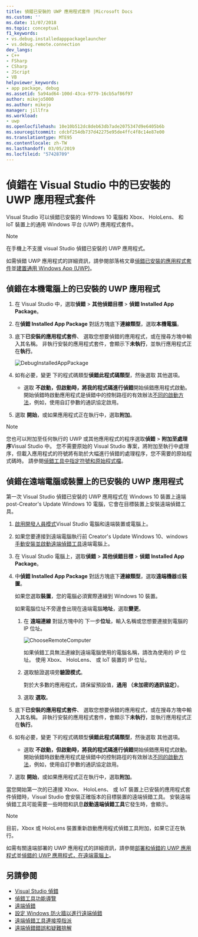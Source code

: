 ```yaml
---
title: 偵錯已安裝的 UWP 應用程式套件 |Microsoft Docs
ms.custom: ''
ms.date: 11/07/2018
ms.topic: conceptual
f1_keywords:
- vs.debug.installedapppackagelauncher
- vs.debug.remote.connection
dev_langs:
- C++
- FSharp
- CSharp
- JScript
- VB
helpviewer_keywords:
- app package, debug
ms.assetid: 5a94ad64-100d-43ca-9779-16cb5af86f97
author: mikejo5000
ms.author: mikejo
manager: jillfra
ms.workload:
- uwp
ms.openlocfilehash: 10e10b512dc8deb63db7ade2075347d9e6405b6b
ms.sourcegitcommit: cdcbf254db737d42275e95de4ffc4f8c14e87e00
ms.translationtype: MTE95
ms.contentlocale: zh-TW
ms.lasthandoff: 03/05/2019
ms.locfileid: "57428709"
---
```

# <a name="debug-an-installed-uwp-app-package-in-visual-studio"></a>偵錯在 Visual Studio 中的已安裝的 UWP 應用程式套件

Visual Studio 可以偵錯已安裝的 Windows 10 電腦和 Xbox、 HoloLens、 和 IoT 裝置上的通用 Windows 平台 (UWP) 應用程式套件。

>[!NOTE]
>在手機上不支援 visual Studio 偵錯已安裝的 UWP 應用程式。

如需偵錯 UWP 應用程式的詳細資訊，請參閱部落格文章[偵錯已安裝的應用程式套件](https://devblogs.microsoft.com/devops/updates-for-debugging-installed-app-packages-in-visual-studio-2015-update-2/)並[建置通用 Windows App (UWP)](https://devblogs.microsoft.com/visualstudio/universal-windows-apps-targeting-windows-10-anniversary-sdk/)。

## <a name="debug-an-installed-uwp-app-on-a-local-machine"></a>偵錯在本機電腦上的已安裝的 UWP 應用程式

1. 在 Visual Studio 中，選取**偵錯** > **其他偵錯目標** > **偵錯 Installed App Package**。

1. 在**偵錯 Installed App Package**  對話方塊底下**連線類型**，選取**本機電腦**。

1. 底下**已安裝的應用程式套件**、 選取您想要偵錯的應用程式，或在搜尋方塊中輸入其名稱。 非執行安裝的應用程式套件，會顯示下**未執行**，並執行應用程式正在**執行**。

   ![DebugInstalledAppPackage](../debugger/media/debug-installed-app-pkg.png "DebugInstalledAppPackage")

1. 如有必要，變更  下的程式碼類型**偵錯此程式碼類型**，然後選取 其他選項。
   - 選取 **不啟動，但啟動時，將我的程式碼進行偵錯**開始偵錯應用程式啟動。 開始偵錯時啟動應用程式是偵錯中的控制路徑的有效辦法[不同的啟動方法](/windows/uwp/xbox-apps/automate-launching-uwp-apps)，例如，使用自訂參數的通訊協定啟用。

1. 選取 **開始**，或如果應用程式正在執行中，選取**附加**。

> [!NOTE]
> 您也可以附加至任何執行的 UWP 或其他應用程式的程序選取**偵錯** > **附加至處理序**Visual Studio 中。 您不需要原始的 Visual Studio 專案，將附加至執行中處理序，但載入應用程式的符號將有助於大幅進行偵錯的處理程序，您不需要的原始程式碼時。 請參閱[偵錯工具中指定符號和原始程式檔](specify-symbol-dot-pdb-and-source-files-in-the-visual-studio-debugger.md)。

## <a name="remote"></a> 偵錯在遠端電腦或裝置上的已安裝的 UWP 應用程式

第一次 Visual Studio 偵錯已安裝的 UWP 應用程式在 Windows 10 裝置上遠端 post-Creator's Update Windows 10 電腦，它會在目標裝置上安裝遠端偵錯工具。

1. [啟用開發人員模式](/windows/uwp/get-started/enable-your-device-for-development)Visual Studio 電腦和遠端裝置或電腦上。

1. 如果您要連接到遠端電腦執行前 Creator's Update Windows 10、windows[手動安裝並啟動遠端偵錯工具](../debugger/remote-debugging.md)遠端電腦上。

1. 在 Visual Studio 電腦上，選取**偵錯** > **其他偵錯目標** > **偵錯 Installed App Package**。

1. 中**偵錯 Installed App Package**  對話方塊底下**連線類型**，選取**遠端機器**或**裝置**。

   如果您選取**裝置**，您的電腦必須實際連線到 Windows 10 裝置。

   如果電腦位址不旁邊會出現在遠端電腦**地址**，選取**變更**。

   1. 在 **遠端連線** 對話方塊中的 下一步**位址**，輸入名稱或您想要連接到電腦的 IP 位址。

      ![ChooseRemoteComputer](../debugger/media/debug-remote-app-pkg.png "ChooseRemoteComputer")

      如果偵錯工具無法連線到遠端電腦使用的電腦名稱，請改為使用的 IP 位址。 使用 Xbox、 HoloLens、 或 IoT 裝置的 IP 位址。
   1. 選取驗證選項旁**驗證模式**。

      對於大多數的應用程式，請保留預設值，**通用 （未加密的通訊協定）**。
   1. 選取 **選取**。

1. 底下**已安裝的應用程式套件**、 選取您想要偵錯的應用程式，或在搜尋方塊中輸入其名稱。 非執行安裝的應用程式套件，會顯示下**未執行**，並執行應用程式正在**執行**。

1. 如有必要，變更  下的程式碼類型**偵錯此程式碼類型**，然後選取 其他選項。
   - 選取 **不啟動，但啟動時，將我的程式碼進行偵錯**開始偵錯應用程式啟動。 開始偵錯時啟動應用程式是偵錯中的控制路徑的有效辦法[不同的啟動方法](/windows/uwp/xbox-apps/automate-launching-uwp-apps)，例如，使用自訂參數的通訊協定啟用。

1. 選取 **開始**，或如果應用程式正在執行中，選取**附加**。

當您開始第一次的已連接 Xbox、 HoloLens、 或 IoT 裝置上已安裝的應用程式套件偵錯時，Visual Studio 會安裝正確版本的目標裝置的遠端偵錯工具。 安裝遠端偵錯工具可能需要一些時間和訊息**啟動遠端偵錯工具**它發生時，會顯示。

>[!NOTE]
>目前，Xbox 或 HoloLens 裝置重新啟動應用程式偵錯工具附加，如果它正在執行。

如需有關遠端部署的 UWP 應用程式的詳細資訊，請參閱[部署和偵錯的 UWP 應用程式](/windows/uwp/debug-test-perf/deploying-and-debugging-uwp-apps#advanced-remote-deployment-options)並[偵錯的 UWP 應用程式，在遠端電腦上](run-windows-store-apps-on-a-remote-machine.md)。

## <a name="see-also"></a>另請參閱

- [Visual Studio 偵錯](../debugger/index.md)
- [偵錯工具功能導覽](../debugger/debugger-feature-tour.md)
- [遠端偵錯](../debugger/remote-debugging.md)
- [設定 Windows 防火牆以進行遠端偵錯](../debugger/configure-the-windows-firewall-for-remote-debugging.md)
- [遠端偵錯工具連接埠指派](../debugger/remote-debugger-port-assignments.md)
- [遠端偵錯錯誤和疑難排解](../debugger/remote-debugging-errors-and-troubleshooting.md)